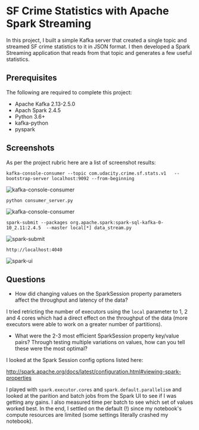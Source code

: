 # SF Crime Statistics with Apache Spark Streaming

In this project, I built a simple Kafka server that created a single topic and streamed SF crime statistics to it in JSON format. I then developed a Spark Streaming application that reads from that topic and generates a few useful statistics. 

## Prerequisites

The following are required to complete this project:

* Apache Kafka 2.13-2.5.0
* Apach Spark 2.4.5
* Python 3.6+
* kafka-python
* pyspark

## Screenshots

As per the project rubric here are a list of screenshot results:

```kafka-console-consumer --topic com.udacity.crime.sf.stats.v1   --bootstrap-server localhost:9092 --from-beginning```

![kafka-console-consumer](screenshots/kafka-console-consumer.jpg)

```python consumer_server.py```


![kafka-console-consumer](screenshots/consumer-server.jpg)

```spark-submit --packages org.apache.spark:spark-sql-kafka-0-10_2.11:2.4.5  --master local[*] data_stream.py```

![spark-submit](screenshots/spark-batch.png)

```http://localhost:4040```

![spark-ui](screenshots/spark-ui.png)

## Questions

* How did changing values on the SparkSession property parameters affect the throughput and latency of the data?

I tried retricting the number of executors using the ```local``` parameter to 1, 2 and 4 cores which had a direct effect on the throughput of the data (more executors were able to work on a greater number of partitions).

*  What were the 2-3 most efficient SparkSession property key/value pairs? Through testing multiple variations on values, how can you tell these were the most optimal?

I looked at the Spark Session config options listed here:

http://spark.apache.org/docs/latest/configuration.html#viewing-spark-properties

I played with ```spark.executor.cores``` and ```spark.default.parallelism``` and looked at the parition and batch jobs from the Spark UI to see if I was getting any gains. I also measured time per batch to see which set of values worked best. In the end, I settled on the default (!) since my notebook's compute resources are limited (some settings literally crashed my notebook).